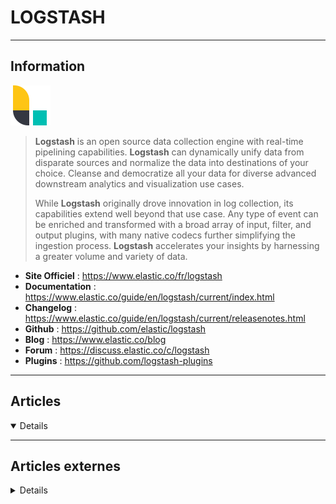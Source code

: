 # LOGSTASH
----

## <i class="fa-solid fa-hashtag"></i> Information

![Logo](../../_media/apps/logstash/logstash-logo.svg ':size=250 :no-zoom')


> <i class="fa-solid fa-quote-left"></i> **Logstash** is an open source data collection engine with real-time pipelining capabilities. **Logstash** can dynamically unify data from disparate sources and normalize the data into destinations of your choice. Cleanse and democratize all your data for diverse advanced downstream analytics and visualization use cases.
>
> While **Logstash** originally drove innovation in log collection, its capabilities extend well beyond that use case. Any type of event can be enriched and transformed with a broad array of input, filter, and output plugins, with many native codecs further simplifying the ingestion process. **Logstash** accelerates your insights by harnessing a greater volume and variety of data. <i class="fa-solid fa-quote-left fa-rotate-180"></i>


- <i class="fa-solid fa-globe"></i> **Site Officiel** : https://www.elastic.co/fr/logstash
- <i class="fa-solid fa-book"></i> **Documentation** : https://www.elastic.co/guide/en/logstash/current/index.html
- <i class="fa-solid fa-file-circle-question"></i> **Changelog** : https://www.elastic.co/guide/en/logstash/current/releasenotes.html
- <i class="fa-brands fa-github"></i> **Github** : https://github.com/elastic/logstash
- <i class="fab fa-blogger-b"></i> **Blog** : https://www.elastic.co/blog
- <i class="fas fa-comments"></i> **Forum** : https://discuss.elastic.co/c/logstash
- <i class="fas fa-tools"></i> **Plugins** : https://github.com/logstash-plugins


---

## <i class="fa-regular fa-newspaper"></i> Articles

<details open>

</details>

---

## <i class="fa-solid fa-glasses"></i> Articles externes

<details>

- [Logstash Grok Examples: A Detailed Guide to Pattern Matching](https://last9.io/blog/logstash-grok-examples/)
- [Dois-je utiliser Logstash ou les nœuds d'ingestion Elasticsearch ?](https://www.elastic.co/fr/blog/should-i-use-logstash-or-elasticsearch-ingest-nodes)
- [Getting started with Logstash](https://opensource.com/article/17/10/logstash-fundamentals)
- [How to debug your Logstash configuration file](https://logz.io/blog/debug-logstash/)  
- [How to Install Logstash Logfile Analytics Software on Ubuntu 20.04](https://www.howtoforge.com/tutorial/ubuntu-logstash/)
- [Introduction pratique à Logstash](https://www.elastic.co/fr/blog/a-practical-introduction-to-logstash)
- [Introduction to the Logstash Grok](https://logz.io/learn/introduction-to-the-logstash-grok/)
- [Logstash Tutorial: How to Get Started](https://logz.io/blog/logstash-tutorial/)
- [Logstash Tutorial: How to Get Started](https://logz.io/blog/logstash-tutorial/)
- [Monitoring Logstash Pipelines](https://logz.io/blog/logstash-pipelines/)
- [Sending Elixir Logs to Logstash as JSON](https://dzone.com/articles/sending-elixir-logs-to-logstash-as-json)
- [Using the Mutate Filter in Logstash](https://logz.io/blog/logstash-mutate-filter/)
- [Using the Mutate Filter in Logstash](https://logz.io/blog/logstash-mutate-filter/)
- [Using the Prune Filter in Logstash](https://logz.io/blog/logstash-prune-filter-example/)

</details>